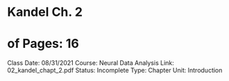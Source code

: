 # Kandel Ch. 2

# of Pages: 16
Class Date: 08/31/2021
Course: Neural Data Analysis
Link: 02_kandel_chapt_2.pdf
Status: Incomplete
Type: Chapter
Unit: Introduction